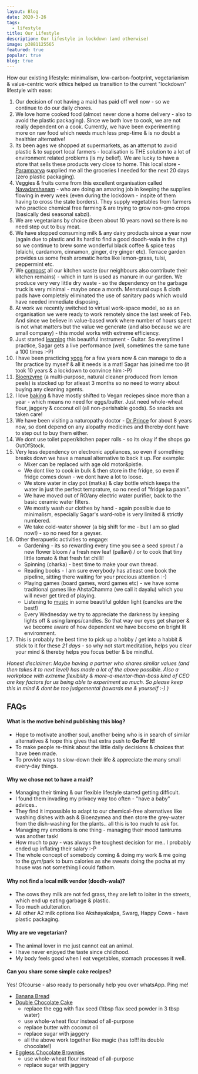 ```yaml
---
layout: Blog
date: 2020-3-26
tags:
  - lifestyle
title: Our Lifestyle
description: Our lifestyle in lockdown (and otherwise)
image: p3881125565
featured: true
popular: true
blog: true
---
```



How our existing lifestyle: minimalism, low-carbon-footprint, vegetarianism & value-centric work ethics helped us transition to the current "lockdown" lifestyle with ease: 

1. Our decision of not having a maid has paid off well now - so we continue to do our daily chores.
2. We love home cooked food (almost never done a home delivery - also to avoid the plastic packaging). Since we both love to cook, we are not really dependent on a cook. Currently, we have been experimenting more on raw food which needs much less prep-time & is no doubt a healthier alternative!
3. Its been ages we shopped at supermarkets, as an attempt to avoid plastic & to support local farmers - localisation is THE solution to a lot of environment related problems (is my belief). We are lucky to have a store that sells these products very close to home. This local store - [Paramparya](http://www.earthamag.org/stories/paaramparya) supplied me all the groceries I needed for the next 20 days (zero plastic packaging).
4. Veggies & fruits come from this excellent organisation called [Navadarshanam](http://navadarshanam.org/) - who are doing an amazing job in keeping the supplies flowing in every week (even during the lockdown - inspite of them having to cross the state borders). They supply vegetables from farmers who practice chemical free farming & are trying to grow non-gmo crops (basically desi seasonal sabzi).
5. We are vegetarians by choice (been about 10 years now) so there is no need step out to buy meat.
6. We have stopped consuming milk & any dairy products since a year now (again due to plastic and its hard to find a good doodh-wala in the city) so we continue to brew some wonderful black coffee & spice teas (elaichi, cardamom, cinnamon, ginger, dry ginger etc). Terrace garden provides us some fresh aromatic herbs like lemon-grass, tulsi, peppermint etc.
7. We [compost](https://dailydump.org/shopping/index.php/composters/home-composters.html) all our kitchen waste (our neighbours also contribute their kitchen remains) - which in turn is used as manure in our garden. We produce very very little dry waste - so the dependency on the garbage truck is very minimal - maybe once a month. Menstural cups & cloth pads have completely eliminated the use of sanitary pads which would have needed immediate disposing.
8. At work we recently switched to virtual work-space model, so as an organisation we were ready to work remotely since the last week of Feb. And since we believe in value-based work where number of hours spent is not what matters but the value we generate (and also because we are small company) - this model works with extreme efficiency.
9. Just started [learning](https://akashguitarclass.business.site/) this beautiful instrument - Guitar. So everytime I practice, Sagar gets a live  performance (well, sometimes the same tune a 100 times :-P)
10. I have been practicing [yoga](http://theyogaplace.in/) for a few years now & can manage to do a 1hr practice by myself & all it needs is a mat! Sagar has joined me too (it took 10 years & a lockdown to convince him :-P)
11. [Bioenzyme](https://kaustubam.blogspot.com/2017/02/how-to-make-bio-enzyme-or-garbage.html) (a multi-purpose, natural cleaner produced from lemon peels) is stocked up for atleast 3 months so no need to worry about buying any cleaning agents.
12. I love [baking](http://www.lovefoodeat.com/whole-wheat-banana-chocolate-loaf/) & have mostly shifted to Vegan reciepes since more than a year - which means no need for eggs/butter. Just need whole-wheat flour, jaggery & coconut oil (all non-perishable goods). So snacks are taken care!
13. We have been visiting a naturopathy doctor - [Dr Prince](http://wikimapia.org/35309500/Dr-Prince-Kasavanahalli) for about 8 years now, so dont depend on any alopathy medicines and thereby dont have to step out to buy them either.
14. We dont use toilet paper/kitchen paper rolls - so its okay if the shops go OutOfStock.
15. Very less dependency on electronic appliances, so even if something breaks down we have a manual alternative to back it up. For example:
      - Mixer can be replaced with age old motor&pistle.
      - We dont like to cook in bulk & then store in the fridge, so even if fridge comes down - we dont have a lot to loose. 
      - We store water in clay pot (matka) & clay bottle which keeps the water in just the perfect temprature, so no need of "fridge ka paani".
      - We have moved out of RO/any electric water purifier, back to the basic ceramic water filters. 
      - We mostly wash our clothes by hand - again possible due to minimalism, especially Sagar's ward-robe is very limited & strictly numbered.
      - We take cold-water shower (a big shift for me - but I am so glad now!)  - so no need for a geyser.
16. Other therapuetic activities to engage:
      - Gardening - its so rewarding every time you see a seed sprout / a new flower bloom / a fresh new leaf (pallavi) / or to cook that tiny little tomato & that fresh fat chilli!
      - Spinning (charka) - best time to make your own thread.
      - Reading books - I am sure everybody has atleast one book the pipeline, sitting there waiting for your precious attention :-)
      - Playing games (board games, word games etc) - we have some traditional games like AhstaChamma (we call it dayalu) which you will never get tired of playing.
      - Listening to [music](https://www.youtube.com/playlist?list=PLcDPoRQ6N1p-4xT2HKJzueE0vanvGFrkq) in some beautiful golden light (candles are the best!)
      - Every Wednesday we try to appreciate the darkness by keeping lights off & using lamps/candles. So that way our eyes get sharper & we become aware of how dependent we have become on bright lit environment.
17. This is probably the best time to pick up a hobby / get into a habbit & stick to it for these *21 days* - so why not start meditation, helps you clear your mind & thereby helps you focus better & be mindful.



*Honest disclaimer: Maybe having a partner who shares similar values (and then takes it to next level) has made a lot of the above possible. Also a workplace with extreme flexibility & more-a-mentor-than-boss kind of CEO are key factors for us being able to experiment so much. So please keep this in mind & dont be too judgemental (towards me & yourself :-) )*     



## FAQs



#### What is the motive behind publishing this blog?

- Hope to motivate another soul, another being who is in search of similar alternatives & hope this gives that extra push to **Go For It!**
- To make people re-think about the little daily decisions & choices that have been made.
- To provide ways to slow-down their life & appreciate the many small every-day things.



#### Why we chose not to have a maid?

  - Managing their timing & our flexible lifestyle started getting difficult.
  - I found them invading my privacy way too often - "have a baby" advices..
  - They find it impossible to adapt to our chemical-free alternatives like washing dishes with ash & Bioenzymea and then store the grey-water from the dish-washing for the plants.. all this is too much to ask for.
  - Managing my emotions is one thing - managing their mood tantrums was another task!
  - How much to pay - was always the toughest decision for me.. I probably ended up inflating their salary :-P
  - The whole concept of somebody coming & doing my work & me going to the gym/park to burn calories as she sweats doing the pocha at my house was not something I could fathom.



#### Why not find a local milk vendor (doodh-wala)?

  - The cows they milk are not fed grass, they are left to loiter in the streets, which end up eating garbage & plastic. 
  - Too much adulteration. 
  - All other A2 milk options like Akshayakalpa, Swarg, Happy Cows - have plastic packaging.



#### Why are we vegetarian?

  - The animal lover in me just cannot eat an animal. 
  - I have never enjoyed the taste since childhood.
  - My body feels good when I eat vegetables, stomach processes it well.



#### Can you share some simple cake recipes?

Yes! Ofcourse - also ready to personally help you over whatsApp. Ping me!

  - [Banana Bread](https://www.vegrecipesofindia.com/banana-bread-eggless-vegan-recipe/)
  - [Double Chocolate Cake](https://smittenkitchen.com/2014/03/double-chocolate-banana-bread/)
    - replace the egg with flax seed (1tbsp flax seed powder in 3 tbsp water)
    - use whole-wheat flour instead of all-purpose
    - replace butter with coconut oil
    - replace sugar with jaggery
    - all the above work together like magic (has to!!! its double chocolate!)
  - [Eggless Chocolate Brownies](http://www.cookingfromheart.com/2016/10/17/eggless-chocolate-brownies/)
    - use whole-wheat flour instead of all-purpose
    - replace sugar with jaggery


​        
